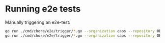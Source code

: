 # Running e2e tests

Manually triggering an e2e-test:
```bash
go run ./cmd/chore/e2e/trigger/*.go --organization caos --repository ORBOS-Test-StaticProvider --access-token $GITHUB_ACCESS_TOKEN --cleanup=true
go run ./cmd/chore/e2e/trigger/*.go --organization caos --repository ORBOS-Test-GCEProvider --access-token $GITHUB_ACCESS_TOKEN --cleanup=true
```
